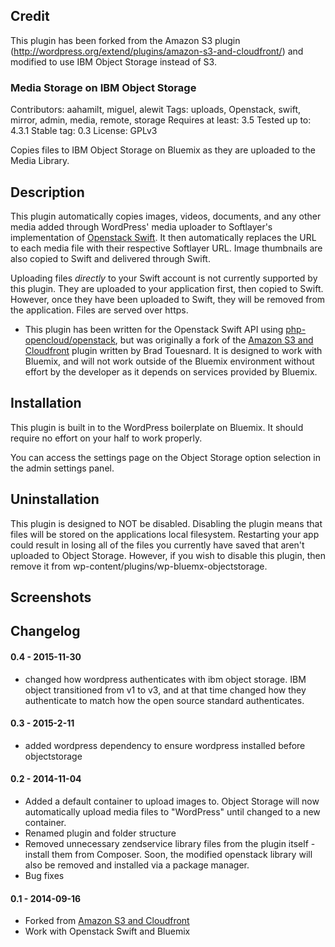 ## Credit ##
This plugin has been forked from the Amazon S3 plugin (http://wordpress.org/extend/plugins/amazon-s3-and-cloudfront/) and modified to use IBM Object Storage instead of S3.

### Media Storage on IBM Object Storage ###
Contributors: aahamilt, miguel, alewit
Tags: uploads, Openstack, swift, mirror, admin, media, remote, storage
Requires at least: 3.5
Tested up to: 4.3.1
Stable tag: 0.3
License: GPLv3

Copies files to IBM Object Storage on Bluemix as they are uploaded to the Media Library.

## Description ##

This plugin automatically copies images, videos, documents, and any other media added through WordPress' media uploader to Softlayer's implementation of [Openstack Swift](http://www.openstack.org/software/openstack-storage/). It then automatically replaces the URL to each media file with their respective Softlayer URL. Image thumbnails are also copied to Swift and delivered through Swift.

Uploading files *directly* to your Swift account is not currently supported by this plugin. They are uploaded to your application first, then copied to Swift. However, once they have been uploaded to Swift, they will be removed from the application. Files are served over https.

* This plugin has been written for the Openstack Swift API using [php-opencloud/openstack](https://github.com/php-opencloud/openstack), but was originally a fork of
the [Amazon S3 and Cloudfront](https://wordpress.org/plugins/amazon-s3-and-cloudfront/) plugin written by Brad Touesnard. It is designed to work with Bluemix, and will not work outside of the Bluemix
environment without effort by the developer as it depends on services provided by Bluemix.
## Installation ##

This plugin is built in to the WordPress boilerplate on Bluemix. It should require no effort on your half to work properly.

You can access the settings page on the Object Storage option selection in the admin settings panel.

## Uninstallation ##

This plugin is designed to NOT be disabled. Disabling the plugin means that files will be stored on the applications local filesystem. Restarting your app could
result in losing all of the files you currently have saved that aren't uploaded to Object Storage. However, if you wish to disable this plugin, then remove it from wp-content/plugins/wp-bluemx-objectstorage.


## Screenshots ##

## Changelog ##

#### 0.4 - 2015-11-30 ####
* changed how wordpress authenticates with ibm object storage. IBM object transitioned from v1 to v3, and at that time changed how they authenticate to match how the open source standard authenticates.

#### 0.3 - 2015-2-11 #### 
* added wordpress dependency to ensure wordpress installed before objectstorage

#### 0.2 - 2014-11-04 #### 
* Added a default container to upload images to. Object Storage will now automatically upload media files to "WordPress" until changed to a new container.
* Renamed plugin and folder structure
* Removed unnecessary zendservice library files from the plugin itself - install them from Composer. Soon, the modified openstack library will also be removed and installed via a package manager.
* Bug fixes

#### 0.1 - 2014-09-16 ####
* Forked from [Amazon S3 and Cloudfront](https://wordpress.org/plugins/amazon-s3-and-cloudfront/)
* Work with Openstack Swift and Bluemix
